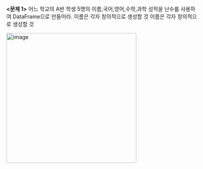 **<문제 1>**
어느 학교의 A반 학생 5명의 이름,국어,영어,수학,과학 성적을 난수를 사용하여 DataFrame으로 만들어라. 이름은 각자 창의적으로 생성할 것
이름은 각자 창의적으로 생성할 것

<img width="342" alt="image" src="https://user-images.githubusercontent.com/87634136/175033620-48a25dd0-268f-4f84-9221-f914ade569c0.png">

